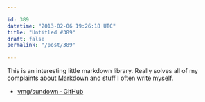 ```yaml
---

id: 389
datetime: "2013-02-06 19:26:18 UTC"
title: "Untitled #389"
draft: false
permalink: "/post/389"

---
```


This is an interesting little markdown library. Really solves all of my complaints about Markdown and stuff I often write myself. 

 
 * [vmg/sundown · GitHub](https://github.com/vmg/sundown)



